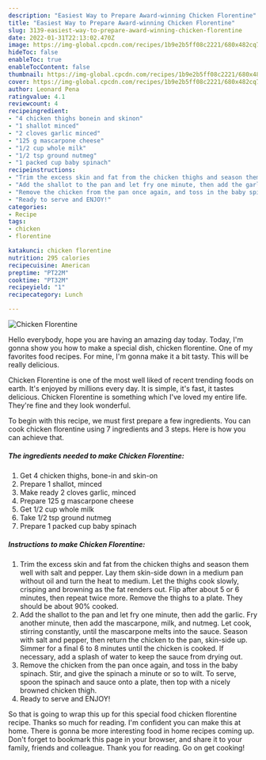```yaml
---
description: "Easiest Way to Prepare Award-winning Chicken Florentine"
title: "Easiest Way to Prepare Award-winning Chicken Florentine"
slug: 3139-easiest-way-to-prepare-award-winning-chicken-florentine
date: 2022-01-31T22:13:02.470Z
image: https://img-global.cpcdn.com/recipes/1b9e2b5ff08c2221/680x482cq70/chicken-florentine-recipe-main-photo.jpg
hideToc: false
enableToc: true
enableTocContent: false
thumbnail: https://img-global.cpcdn.com/recipes/1b9e2b5ff08c2221/680x482cq70/chicken-florentine-recipe-main-photo.jpg
cover: https://img-global.cpcdn.com/recipes/1b9e2b5ff08c2221/680x482cq70/chicken-florentine-recipe-main-photo.jpg
author: Leonard Pena
ratingvalue: 4.1
reviewcount: 4
recipeingredient:
- "4 chicken thighs bonein and skinon"
- "1 shallot minced"
- "2 cloves garlic minced"
- "125 g mascarpone cheese"
- "1/2 cup whole milk"
- "1/2 tsp ground nutmeg"
- "1 packed cup baby spinach"
recipeinstructions:
- "Trim the excess skin and fat from the chicken thighs and season them well with salt and pepper. Lay them skin-side down in a medium pan without oil and turn the heat to medium. Let the thighs cook slowly, crisping and browning as the fat renders out. Flip after about 5 or 6 minutes, then repeat twice more. Remove the thighs to a plate. They should be about 90% cooked."
- "Add the shallot to the pan and let fry one minute, then add the garlic. Fry another minute, then add the mascarpone, milk, and nutmeg. Let cook, stirring constantly, until the mascarpone melts into the sauce. Season with salt and pepper, then return the chicken to the pan, skin-side up. Simmer for a final 6 to 8 minutes until the chicken is cooked. If necessary, add a splash of water to keep the sauce from drying out."
- "Remove the chicken from the pan once again, and toss in the baby spinach. Stir, and give the spinach a minute or so to wilt. To serve, spoon the spinach and sauce onto a plate, then top with a nicely browned chicken thigh."
- "Ready to serve and ENJOY!"
categories:
- Recipe
tags:
- chicken
- florentine

katakunci: chicken florentine 
nutrition: 295 calories
recipecuisine: American
preptime: "PT22M"
cooktime: "PT32M"
recipeyield: "1"
recipecategory: Lunch

---
```



![Chicken Florentine](https://img-global.cpcdn.com/recipes/1b9e2b5ff08c2221/680x482cq70/chicken-florentine-recipe-main-photo.jpg)

Hello everybody, hope you are having an amazing day today. Today, I'm gonna show you how to make a special dish, chicken florentine. One of my favorites food recipes. For mine, I'm gonna make it a bit tasty. This will be really delicious.



Chicken Florentine is one of the most well liked of recent trending foods on earth. It's enjoyed by millions every day. It is simple, it's fast, it tastes delicious. Chicken Florentine is something which I've loved my entire life. They're fine and they look wonderful.


To begin with this recipe, we must first prepare a few ingredients. You can cook chicken florentine using 7 ingredients and 3 steps. Here is how you can achieve that.

<!--inarticleads1-->

##### The ingredients needed to make Chicken Florentine:

1. Get 4 chicken thighs, bone-in and skin-on
1. Prepare 1 shallot, minced
1. Make ready 2 cloves garlic, minced
1. Prepare 125 g mascarpone cheese
1. Get 1/2 cup whole milk
1. Take 1/2 tsp ground nutmeg
1. Prepare 1 packed cup baby spinach




<!--inarticleads2-->

##### Instructions to make Chicken Florentine:

1. Trim the excess skin and fat from the chicken thighs and season them well with salt and pepper. Lay them skin-side down in a medium pan without oil and turn the heat to medium. Let the thighs cook slowly, crisping and browning as the fat renders out. Flip after about 5 or 6 minutes, then repeat twice more. Remove the thighs to a plate. They should be about 90% cooked.
1. Add the shallot to the pan and let fry one minute, then add the garlic. Fry another minute, then add the mascarpone, milk, and nutmeg. Let cook, stirring constantly, until the mascarpone melts into the sauce. Season with salt and pepper, then return the chicken to the pan, skin-side up. Simmer for a final 6 to 8 minutes until the chicken is cooked. If necessary, add a splash of water to keep the sauce from drying out.
1. Remove the chicken from the pan once again, and toss in the baby spinach. Stir, and give the spinach a minute or so to wilt. To serve, spoon the spinach and sauce onto a plate, then top with a nicely browned chicken thigh.
1. Ready to serve and ENJOY!



So that is going to wrap this up for this special food chicken florentine recipe. Thanks so much for reading. I'm confident you can make this at home. There is gonna be more interesting food in home recipes coming up. Don't forget to bookmark this page in your browser, and share it to your family, friends and colleague. Thank you for reading. Go on get cooking!
